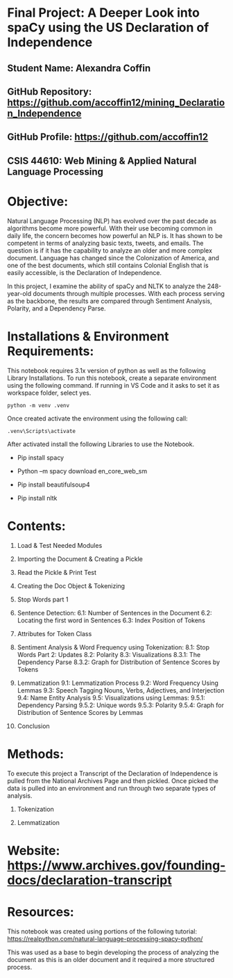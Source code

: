 # Final Project: A Deeper Look into spaCy using the US Declaration of Independence 
## Student Name: Alexandra Coffin 
## GitHub Repository: https://github.com/accoffin12/mining_Declaration_Independence
## GitHub Profile: https://github.com/accoffin12 

## CSIS 44610: Web Mining & Applied Natural Language Processing 

# Objective: 

Natural Language Processing (NLP) has evolved over the past decade as algorithms become more powerful. With their use becoming common in daily life, the concern becomes how powerful an NLP is. It has shown to be competent in terms of analyzing basic texts, tweets, and emails. The question is if it has the capability to analyze an older and more complex document. Language has changed since the Colonization of America, and one of the best documents, which still contains Colonial English that is easily accessible, is the Declaration of Independence. 

In this project, I examine the ability of spaCy and NLTK to analyze the 248-year-old documents through multiple processes. With each process serving as the backbone, the results are compared through Sentiment Analysis, Polarity, and a Dependency Parse. 

# Installations & Environment Requirements: 

This notebook requires 3.1x version of python as well as the following Library Installations. To run this notebook, create a separate environment using the following command. If running in VS Code and it asks to set it as workspace folder, select yes. 


    python -m venv .venv 


Once created activate the environment using the following call: 

    .venv\Scripts\activate 

After activated install the following Libraries to use the Notebook. 

* Pip install spacy 

* Python –m spacy download en_core_web_sm 

* Pip install beautifulsoup4 

* Pip install nltk 

# Contents: 

1. Load & Test Needed Modules 
2. Importing the Document & Creating a Pickle 
3. Read the Pickle & Print Test 
4. Creating the Doc Object & Tokenizing 
5. Stop Words part 1 
6. Sentence Detection: 
    6.1: Number of Sentences in the Document 
    6.2: Locating the first word in Sentences 
    6.3: Index Position of Tokens 
7. Attributes for Token Class 
8. Sentiment Analysis & Word Frequency using Tokenization: 
    8.1: Stop Words Part 2: Updates 
    8.2: Polarity 
    8.3: Visualizations 
        8.3.1: The Dependency Parse 
        8.3.2: Graph for Distribution of Sentence Scores by Tokens 

9. Lemmatization 
    9.1: Lemmatization Process 
    9.2: Word Frequency Using Lemmas 
    9.3: Speech Tagging Nouns, Verbs, Adjectives, and Interjection 
    9.4: Name Entity Analysis 
    9.5: Visualizations using Lemmas: 
        9.5.1: Dependency Parsing 
        9.5.2: Unique words 
        9.5.3: Polarity 
        9.5.4: Graph for Distribution of Sentence Scores by Lemmas 
10. Conclusion 

# Methods: 

To execute this project a Transcript of the Declaration of Independence is pulled from the National Archives Page and then pickled. Once picked the data is pulled into an environment and run through two separate types of analysis. 

1. Tokenization 

2. Lemmatization 

  

# Website: https://www.archives.gov/founding-docs/declaration-transcript

# Resources: 

This notebook was created using portions of the following tutorial: 
https://realpython.com/natural-language-processing-spacy-python/

This was used as a base to begin developing the process of analyzing the document as this is an older document and it required a more structured process.  

  
